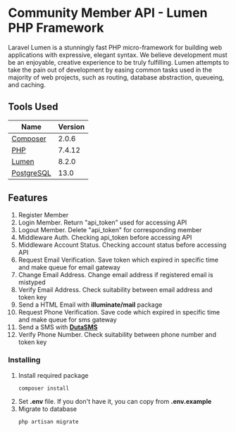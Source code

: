 # Community Member API - Lumen PHP Framework

Laravel Lumen is a stunningly fast PHP micro-framework for building web applications with expressive, elegant syntax. We believe development must be an enjoyable, creative experience to be truly fulfilling. Lumen attempts to take the pain out of development by easing common tasks used in the majority of web projects, such as routing, database abstraction, queueing, and caching.

## Tools Used

| Name | Version |
| ------ | ------ |
| [Composer](https://getcomposer.org/) | 2.0.6 |
| [PHP](https://www.php.net/) | 7.4.12 |
| [Lumen](https://lumen.laravel.com/) | 8.2.0 |
| [PostgreSQL](https://www.postgresql.org/) | 13.0 |

## Features

<ol>
    <li>Register Member</li>
    <li>Login Member. Return "api_token" used for accessing API</li>
    <li>Logout Member. Delete "api_token" for corresponding member</li>
    <li>Middleware Auth. Checking api_token before accessing API</li>
    <li>Middleware Account Status. Checking account status before accessing API</li>
    <li>Request Email Verification. Save token which expired in specific time and make queue for email gateway</li>
    <li>Change Email Address. Change email address if registered email is mistyped</li>
    <li>Verify Email Address. Check suitability between email address and token key</li>
    <li>Send a HTML Email with <b>illuminate/mail</b> package</li>
    <li>Request Phone Verification. Save code which expired in specific time and make queue for sms gateway</li>
    <li>Send a SMS with <b><a href="http://dutasms.com/">DutaSMS</a></b></li>
    <li>Verify Phone Number. Check suitability between phone number and token key</li>
</ol>

### Installing
<ol>
    <li>
        Install required package
        <br>
        <pre><code>composer install</code></pre>
    </li>
    <li>
        Set <b>.env</b> file. If you don't have it, you can copy from <b>.env.example</b>
    </li>
    <li>
        Migrate to database
        <br>
        <pre><code>php artisan migrate</code></pre>
    </li>
</ol>
